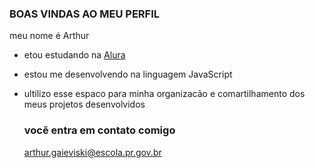 ### BOAS VINDAS AO MEU PERFIL

meu nome é Arthur

- etou estudando na [Alura](https://www.alura.com.br)
- estou me desenvolvendo na linguagem JavaScript
- ultilizo esse espaco para minha organizacão e comartilhamento dos meus projetos desenvolvidos

  ### vocẽ entra em contato comigo

  arthur.gaieviski@escola.pr.gov.br

  
